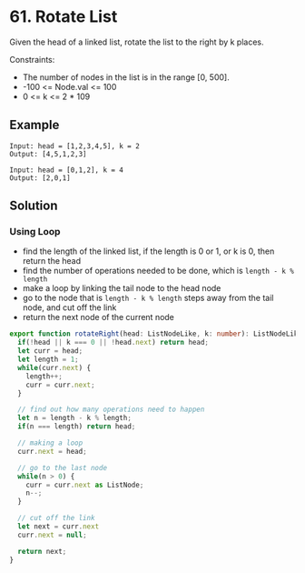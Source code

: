 # 61. Rotate List

Given the head of a linked list, rotate the list to the right by k places.

Constraints:

* The number of nodes in the list is in the range [0, 500].
* -100 <= Node.val <= 100
* 0 <= k <= 2 * 109

## Example

```
Input: head = [1,2,3,4,5], k = 2
Output: [4,5,1,2,3]
```

```
Input: head = [0,1,2], k = 4
Output: [2,0,1]
```


## Solution
### Using Loop

* find the length of the linked list, if the length is 0 or 1, or k is 0, then return the head
* find the number of operations needed to be done, which is `length - k % length`
* make a loop by linking the tail node to the head node
* go to the node that is `length - k % length` steps away from the tail node, and cut off the link
* return the next node of the current node

```ts
export function rotateRight(head: ListNodeLike, k: number): ListNodeLike {
  if(!head || k === 0 || !head.next) return head;
  let curr = head;
  let length = 1;
  while(curr.next) {
    length++;
    curr = curr.next;
  }

  // find out how many operations need to happen
  let n = length - k % length;
  if(n === length) return head;

  // making a loop
  curr.next = head;

  // go to the last node
  while(n > 0) {
    curr = curr.next as ListNode;
    n--;
  }

  // cut off the link
  let next = curr.next
  curr.next = null;

  return next;
}
```
